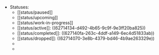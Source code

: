 - Statuses:
	- [[status/paused]]
	- [[status/upcoming]]
	- [[status/work-in-progress]]
	- [[status/active]]: ((62714134-d492-4b65-9c9f-9e3ff20ba825))
	- [[status/completed]]: ((627140fa-263c-4ddf-a149-6ec4d51833ab))
	- [[status/dropped]]: ((62714070-3e8b-4379-bd46-4b9ae263329e))
	-
	-